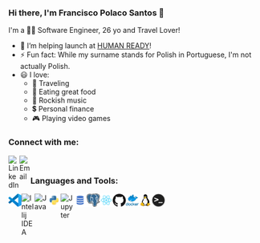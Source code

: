 ### Hi there, I'm Francisco Polaco Santos 👋

I'm a 👨‍💻 Software Engineer, 26 yo and Travel Lover!

- 🚀 I’m helping launch at [HUMAN READY][human]!
- ⚡ Fun fact: While my surname stands for Polish in Portuguese, I'm not actually Polish.
- 😃 I love:
    - 🛫  Traveling
    - 🍲  Eating great food
    - 🎸  Rockish music
    - 💲  Personal finance
    - 🎮  Playing video games

### Connect with me:

[<img align="left" alt="LinkedIn" width="22px" src="https://cdn.jsdelivr.net/npm/simple-icons@v3/icons/linkedin.svg" />][linkedin]
[<img align="left" alt="Email" width="22px" src="https://cdn.jsdelivr.net/npm/simple-icons@v3/icons/gmail.svg" />][email]

<br />

### Languages and Tools:

[<img align="left" alt="Visual Studio Code" width="26px" src="https://raw.githubusercontent.com/github/explore/80688e429a7d4ef2fca1e82350fe8e3517d3494d/topics/visual-studio-code/visual-studio-code.png" />][devplaylist]
[<img align="left" alt="Intellij IDEA" width="26px" src="https://upload.wikimedia.org/wikipedia/commons/9/9c/IntelliJ_IDEA_Icon.svg" />][devplaylist]
[<img align="left" alt="Java" width="26px" src="https://classes.engineering.wustl.edu/cse231/core/images/2/26/Java.png" />][devplaylist]
[<img align="left" alt="Python" width="26px" src="https://raw.githubusercontent.com/github/explore/80688e429a7d4ef2fca1e82350fe8e3517d3494d/topics/python/python.png" />][devplaylist]
[<img align="left" alt="Jupyter" width="26px" src="https://upload.wikimedia.org/wikipedia/commons/thumb/3/38/Jupyter_logo.svg/1280px-Jupyter_logo.svg.png" />][devplaylist]
[<img align="left" alt="SQL" width="26px" 
src="https://raw.githubusercontent.com/github/explore/80688e429a7d4ef2fca1e82350fe8e3517d3494d/topics/sql/sql.png" />][devplaylist]
[<img align="left" alt="PostgreSQL" width="26px" src="https://raw.githubusercontent.com/github/explore/80688e429a7d4ef2fca1e82350fe8e3517d3494d/topics/postgresql/postgresql.png" />][devplaylist]
[<img align="left" alt="React" width="26px" src="https://raw.githubusercontent.com/github/explore/80688e429a7d4ef2fca1e82350fe8e3517d3494d/topics/react/react.png" />][devplaylist]
[<img align="left" alt="React" width="26px" src="https://raw.githubusercontent.com/github/explore/78df643247d429f6cc873026c0622819ad797942/topics/github/github.png" />][devplaylist]
[<img align="left" alt="Docker" width="26px" src="https://raw.githubusercontent.com/github/explore/80688e429a7d4ef2fca1e82350fe8e3517d3494d/topics/docker/docker.png" />][devplaylist]
[<img align="left" alt="Linux" width="26px" src="https://raw.githubusercontent.com/github/explore/80688e429a7d4ef2fca1e82350fe8e3517d3494d/topics/linux/linux.png" />][devplaylist]
[<img align="left" alt="Terminal" width="26px" src="https://raw.githubusercontent.com/github/explore/80688e429a7d4ef2fca1e82350fe8e3517d3494d/topics/terminal/terminal.png" />][devplaylist]

<br />
<br />

[website]: https://francisco-polaco.github.io/
[human]: https://humanready.io/
[linkedin]: https://www.linkedin.com/in/francisco-santos-bb6054115/
[email]: mailto:f.polaco.santos@gmail.com
[devplaylist]: https://open.spotify.com/playlist/37i9dQZF1EQpj7X7UK8OOF?si=68ba103c55c04cdb
